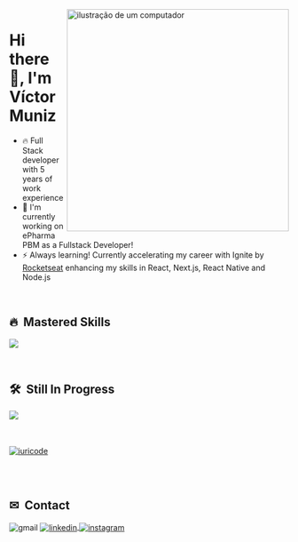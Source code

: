 <img src="https://raw.githubusercontent.com/MicaelliMedeiros/micaellimedeiros/master/image/computer-illustration.png" alt="ilustração de um computador" min-width="400px" max-width="400px" width="400px" align="right">
<h1>Hi there 👋, I'm Víctor Muniz</h1>  

- 🔥 Full Stack developer with 5 years of work experience
- 🔭 I'm currently working on ePharma PBM as a Fullstack Developer!
- ⚡ Always learning! Currently accelerating my career with Ignite by <a href="https://www.rocketseat.com.br/">Rocketseat</a> enhancing my skills in React, Next.js, React Native and Node.js
  
  
<br />

## 🔥 &nbsp;Mastered Skills
<p align="left">
    <img src="https://skillicons.dev/icons?i=cs,dotnet,angular,react,redux,ts,js,html,css,sass,bootstrap,graphql,postgres,postman,azure,docker,vscode,visualstudio,git,github&perline=10" />
</p>

<br />

## 🛠 &nbsp;Still In Progress
<p align="left">
  <img src="https://skillicons.dev/icons?i=nextjs,nodejs,mongodb,threejs,aws,firebase,jest,kubernetes&perline=10" />
</p>

<br /><br />
  [![iuricode](https://github-readme-stats.vercel.app/api/top-langs/?username=victorrrmuniz&hide=html&layout=normal&theme=dark)](https://github.com/anuraghazra/github-readme-stats)

<br /><br />
## ✉ &nbsp;Contact
<p align="left">
  <img align="center" src="https://img.shields.io/badge/-victorrmunizz@gmail.com-05122A?style=flat&logo=gmail" alt="gmail"/>
  <a href="https://www.linkedin.com/in/victormunizz/">
    <img align="center" src="https://img.shields.io/badge/-victormunizz-05122A?style=flat&logo=linkedin" alt="linkedin"/>
  </a>
  <a href="https://www.instagram.com/victorrrmuniz/">
    <img align="center" src="https://img.shields.io/badge/-victorrrmuniz-05122A?style=flat&logo=instagram" alt="instagram"/>
  </a>
</p>

